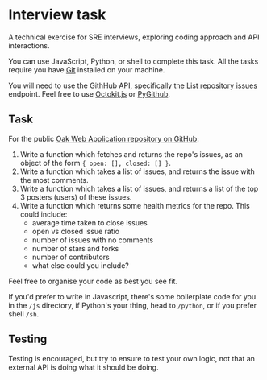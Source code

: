 # Interview task

A technical exercise for SRE interviews, exploring coding approach and API interactions.

You can use JavaScript, Python, or shell to complete this task. All the tasks require you have [Git](https://git-scm.com/downloads) installed on your machine.

You will need to use the GithHub API, specifically the [List repository issues](https://docs.github.com/en/rest/issues/issues?apiVersion=2022-11-28#list-repository-issues) endpoint. Feel free to use [Octokit.js](https://github.com/octokit/octokit.js) or [PyGithub](https://github.com/PyGithub/PyGithub).

## Task

For the public [Oak Web Application repository on GitHub](https://github.com/oaknational/Oak-Web-Application/):

1. Write a function which fetches and returns the repo's issues, as an object of the form `{ open: [], closed: [] }`.
2. Write a function which takes a list of issues, and returns the issue with the most comments.
3. Write a function which takes a list of issues, and returns a list of the top 3 posters (users) of these issues.
4. Write a function which returns some health metrics for the repo. This could include:
   - average time taken to close issues
   - open vs closed issue ratio
   - number of issues with no comments
   - number of stars and forks
   - number of contributors
   - what else could you include?

Feel free to organise your code as best you see fit.

If you'd prefer to write in Javascript, there's some boilerplate code for you in the `/js` directory, if Python's your thing, head to `/python`, or if you prefer shell `/sh`.

## Testing

Testing is encouraged, but try to ensure to test your own logic, not that an external API is doing what it should be doing.
